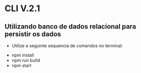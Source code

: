 # CLI V.2.1

## Utilizando banco de dados relacional para persistir os dados
- Utilize a seguinte sequencia de comandos no terminal:
* npm install
* npm run build
* npm start
